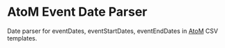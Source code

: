 # AtoM Event Date Parser

Date parser for eventDates, eventStartDates, eventEndDates in [AtoM](https://accesstomemory.org) CSV templates.
